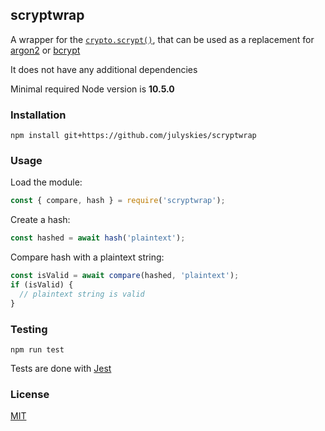 ## scryptwrap

A wrapper for the [`crypto.scrypt()`](https://nodejs.org/dist/latest-v14.x/docs/api/crypto.html#crypto_crypto_scrypt_password_salt_keylen_options_callback), that can be used as a replacement for [argon2](https://www.npmjs.com/package/argon2) or [bcrypt](https://www.npmjs.com/package/bcrypt)

It does not have any additional dependencies

Minimal required Node version is **10.5.0**

### Installation

```shell script
npm install git+https://github.com/julyskies/scryptwrap
```

### Usage

Load the module:

```javascript
const { compare, hash } = require('scryptwrap');
```

Create a hash:

```javascript
const hashed = await hash('plaintext');
```

Compare hash with a plaintext string:

```javascript
const isValid = await compare(hashed, 'plaintext');
if (isValid) {
  // plaintext string is valid
}
```

### Testing

```shell script
npm run test
```

Tests are done with [Jest](https://jestjs.io)

### License

[MIT](./LICENSE)
